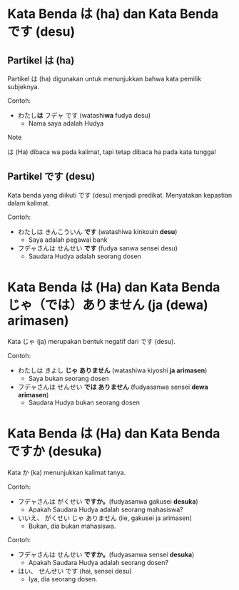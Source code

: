 # Kata Benda は (ha) dan Kata Benda です (desu)

## Partikel は (ha)

Partikel は (ha) digunakan untuk menunjukkan bahwa kata pemilik subjeknya.

Contoh:

- わたし**は** フデャ です (watashi**wa** fudya desu)
  - Nama saya adalah Hudya

> [!NOTE]
> は (Ha) dibaca wa pada kalimat, tapi tetap dibaca ha pada kata tunggal

## Partikel です (desu)

Kata benda yang diikuti です (desu) menjadi predikat. Menyatakan kepastian dalam kalimat.

Contoh:

- わたしは きんこういん **です** (watashiwa kinkouin **desu**)
  - Saya adalah pegawai bank
- フデャさんは せんせい **です** (fudya sanwa sensei desu)
  - Saudara Hudya adalah seorang dosen

# Kata Benda は (Ha) dan Kata Benda じゃ（では）ありません (ja (dewa) arimasen)

Kata じゃ (ja) merupakan bentuk negatif dari です (desu).

Contoh:

- わたしは きよし **じゃ ありません** (watashiwa kiyoshi **ja arimasen**)
  - Saya bukan seorang dosen
- フデャさんは せんせい **では ありません** (fudyasanwa sensei **dewa arimasen**)
  - Saudara Hudya bukan seorang dosen

# Kata Benda は (Ha) dan Kata Benda ですか (desuka)

Kata か (ka) menunjukkan kalimat tanya.

Contoh:

- フデャさんは がくせい **ですか。**(fudyasanwa gakusei **desuka**)
  - Apakah Saudara Hudya adalah seorang mahasiswa?
- いいえ、 がくせい じゃ ありません (iie, gakusei ja arimasen)
  - Bukan, dia bukan mahasiswa.

Contoh:

- フデャさんは せんせい **ですか。**(fudyasanwa sensei **desuka**)
  - Apakah Saudara Hudya adalah seorang dosen?
- はい、 せんせい です (hai, sensei desu)
  - Iya, dia seorang dosen.

